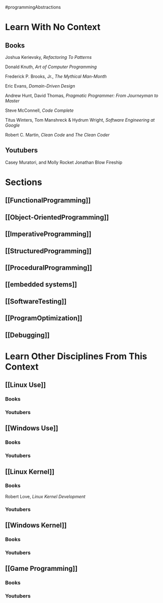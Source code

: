 #programmingAbstractions

# Learn With No Context 
## Books
Joshua Kerievsky, *Refactoring To Patterns*

Donald Knuth, *Art of Computer Programming*

Frederick P. Brooks, Jr., *The Mythical Man-Month*

Eric Evans, *Domain-Driven Design*

Andrew Hunt, David Thomas, *Pragmatic Programmer: From Journeyman to Master*

Steve McConnell, *Code Complete*

Titus Winters, Tom Manshreck & Hydrum Wright, *Software Engineering at Google*

Robert C. Martin, *Clean Code* and *The Clean Coder*



## Youtubers
Casey Muratori, and Molly Rocket
Jonathan Blow
Fireship

# Sections
## [[FunctionalProgramming]]
## [[Object-OrientedProgramming]]
## [[ImperativeProgramming]]
## [[StructuredProgramming]]
## [[ProceduralProgramming]]
## [[embedded systems]]
## [[SoftwareTesting]]
## [[ProgramOptimization]]
## [[Debugging]]


# Learn Other Disciplines From This Context
## [[Linux Use]] 
### Books 
### Youtubers
## [[Windows Use]]
### Books
### Youtubers
## [[Linux Kernel]]
### Books
Robert Love, *Linux Kernel Development*
### Youtubers
## [[Windows Kernel]]
### Books
### Youtubers
## [[Game Programming]]
### Books
### Youtubers














